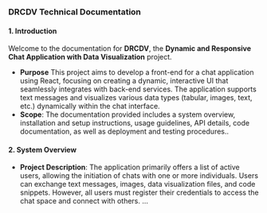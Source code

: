 ### DRCDV Technical Documentation

#### **1. Introduction**

Welcome to the documentation for **DRCDV**, the **Dynamic and Responsive Chat Application with Data Visualization** project.

- **Purpose**
  This project aims to develop a front-end for a chat application using React, focusing on creating a dynamic, interactive UI that seamlessly integrates with back-end services. The application supports text messages and visualizes various data types (tabular, images, text, etc.) dynamically within the chat interface.
- **Scope**:
  The documentation provided includes a system overview, installation and setup instructions, usage guidelines, API details, code documentation, as well as deployment and testing procedures..

#### **2. System Overview**

- **Project Description**:
  The application primarily offers a list of active users, allowing the initiation of chats with one or more individuals. Users can exchange text messages, images, data visualization files, and code snippets. However, all users must register their credentials to access the chat space and connect with others.
  ...

